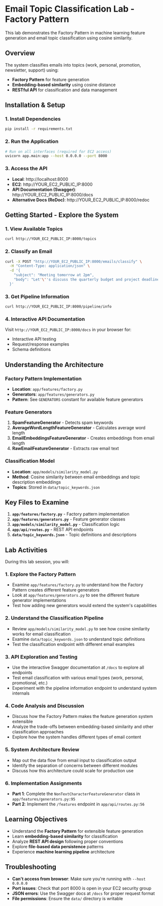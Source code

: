 # Email Topic Classification Lab - Factory Pattern

This lab demonstrates the Factory Pattern in machine learning feature generation and email topic classification using cosine similarity.

## Overview

The system classifies emails into topics (work, personal, promotion, newsletter, support) using:
- **Factory Pattern** for feature generation
- **Embedding-based similarity** using cosine distance
- **RESTful API** for classification and data management

## Installation & Setup

### 1. Install Dependencies
```bash
pip install -r requirements.txt
```

### 2. Run the Application
```bash
# Run on all interfaces (required for EC2 access)
uvicorn app.main:app --host 0.0.0.0 --port 8000
```

### 3. Access the API
- **Local**: http://localhost:8000
- **EC2**: http://YOUR_EC2_PUBLIC_IP:8000
- **API Documentation (Swagger)**: http://YOUR_EC2_PUBLIC_IP:8000/docs
- **Alternative Docs (ReDoc)**: http://YOUR_EC2_PUBLIC_IP:8000/redoc

## Getting Started - Explore the System

### 1. View Available Topics
```bash
curl http://YOUR_EC2_PUBLIC_IP:8000/topics
```

### 2. Classify an Email
```bash
curl -X POST "http://YOUR_EC2_PUBLIC_IP:8000/emails/classify" \
  -H "Content-Type: application/json" \
  -d '{
    "subject": "Meeting tomorrow at 2pm",
    "body": "Let'\''s discuss the quarterly budget and project deadlines"
  }'
```

### 3. Get Pipeline Information
```bash
curl http://YOUR_EC2_PUBLIC_IP:8000/pipeline/info
```

### 4. Interactive API Documentation
Visit `http://YOUR_EC2_PUBLIC_IP:8000/docs` in your browser for:
- Interactive API testing
- Request/response examples
- Schema definitions

## Understanding the Architecture

### Factory Pattern Implementation
- **Location**: `app/features/factory.py`
- **Generators**: `app/features/generators.py` 
- **Pattern**: See `GENERATORS` constant for available feature generators

### Feature Generators
1. **SpamFeatureGenerator** - Detects spam keywords
2. **AverageWordLengthFeatureGenerator** - Calculates average word length
3. **EmailEmbeddingsFeatureGenerator** - Creates embeddings from email length
4. **RawEmailFeatureGenerator** - Extracts raw email text

### Classification Model
- **Location**: `app/models/similarity_model.py`
- **Method**: Cosine similarity between email embeddings and topic description embeddings
- **Topics**: Stored in `data/topic_keywords.json`

## Key Files to Examine

1. **`app/features/factory.py`** - Factory pattern implementation
2. **`app/features/generators.py`** - Feature generator classes
3. **`app/models/similarity_model.py`** - Classification logic
4. **`app/api/routes.py`** - REST API endpoints
5. **`data/topic_keywords.json`** - Topic definitions and descriptions

## Lab Activities

During this lab session, you will:

### 1. Explore the Factory Pattern
- Examine `app/features/factory.py` to understand how the Factory Pattern creates different feature generators
- Look at `app/features/generators.py` to see the different feature generator implementations
- Test how adding new generators would extend the system's capabilities

### 2. Understand the Classification Pipeline
- Review `app/models/similarity_model.py` to see how cosine similarity works for email classification
- Examine `data/topic_keywords.json` to understand topic definitions
- Test the classification endpoint with different email examples

### 3. API Exploration and Testing
- Use the interactive Swagger documentation at `/docs` to explore all endpoints
- Test email classification with various email types (work, personal, promotional, etc.)
- Experiment with the pipeline information endpoint to understand system internals

### 4. Code Analysis and Discussion
- Discuss how the Factory Pattern makes the feature generation system extensible
- Analyze the trade-offs between embedding-based similarity and other classification approaches
- Explore how the system handles different types of email content

### 5. System Architecture Review
- Map out the data flow from email input to classification output
- Identify the separation of concerns between different modules
- Discuss how this architecture could scale for production use

### 6. Implementation Assignments
- **Part 1**: Complete the `NonTextCharacterFeatureGenerator` class in `app/features/generators.py:95`
- **Part 2**: Implement the `/features` endpoint in `app/api/routes.py:56`

## Learning Objectives

- Understand the **Factory Pattern** for extensible feature generation
- Learn **embedding-based similarity** for classification
- Analyze **REST API design** following proper conventions
- Explore **file-based data persistence** patterns
- Experience **machine learning pipeline** architecture

## Troubleshooting

- **Can't access from browser**: Make sure you're running with `--host 0.0.0.0`
- **Port issues**: Check that port 8000 is open in your EC2 security group
- **JSON errors**: Use the Swagger docs at `/docs` for proper request format
- **File permissions**: Ensure the `data/` directory is writable
